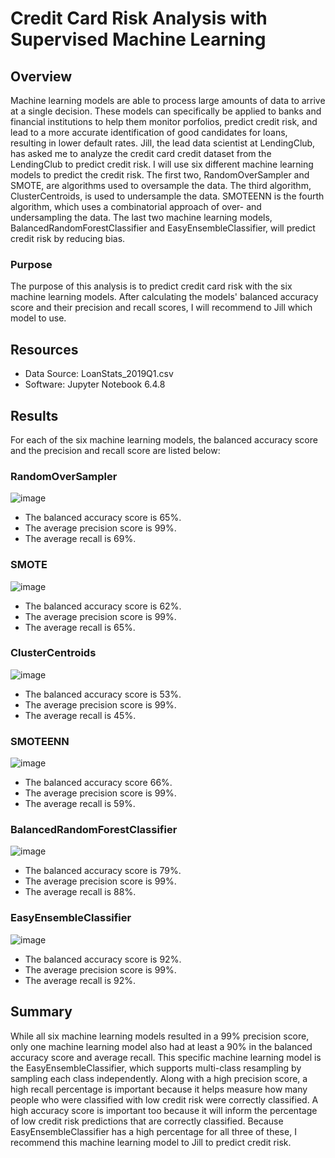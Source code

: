 # Credit Card Risk Analysis with Supervised Machine Learning

## Overview
Machine learning models are able to process large amounts of data to arrive at a single decision. These models can specifically be applied to banks and financial institutions to help them monitor porfolios, predict credit risk, and lead to a more accurate identification of good candidates for loans, resulting in lower default rates. Jill, the lead data scientist at LendingClub, has asked me to analyze the credit card credit dataset from the LendingClub to predict credit risk. I will use six different machine learning models to predict the credit risk. The first two, RandomOverSampler and SMOTE, are algorithms used to oversample the data. The third algorithm, ClusterCentroids, is used to undersample the data. SMOTEENN is the fourth algorithm, which uses a combinatorial approach of over- and undersampling the data. The last two machine learning models, BalancedRandomForestClassifier and EasyEnsembleClassifier, will predict credit risk by reducing bias. 

### Purpose
The purpose of this analysis is to predict credit card risk with the six machine learning models. After calculating the models' balanced accuracy score and their precision and recall scores, I will recommend to Jill which model to use.

## Resources
* Data Source: LoanStats_2019Q1.csv
* Software: Jupyter Notebook 6.4.8

## Results
For each of the six machine learning models, the balanced accuracy score and the precision and recall score are listed below:
  
  ### RandomOverSampler
 ![image](https://user-images.githubusercontent.com/107401667/199387972-195a7c97-e11e-47b8-b042-5c930cdfc55d.png)
  * The balanced accuracy score is 65%.
  * The average precision score is 99%.
  * The average recall is 69%.
  
  ### SMOTE
  ![image](https://user-images.githubusercontent.com/107401667/199388177-b535ab89-8490-4947-a8f3-246a93a5c87c.png)
  * The balanced accuracy score is 62%.
  * The average precision score is 99%.
  * The average recall is 65%.
  
  ### ClusterCentroids
  ![image](https://user-images.githubusercontent.com/107401667/199388469-7b7b91e5-9b45-4086-9bdb-2d29c72dbb38.png)
  * The balanced accuracy score is 53%.
  * The average precision score is 99%.
  * The average recall is 45%.
  
  ### SMOTEENN
  ![image](https://user-images.githubusercontent.com/107401667/199388599-d108a17f-083c-444b-bf66-0cf3df287a50.png)
  * The balanced accuracy score 66%.
  * The average precision score is 99%.
  * The average recall is 59%.
  
  ### BalancedRandomForestClassifier
  ![image](https://user-images.githubusercontent.com/107401667/199388718-4d94c33d-b830-4c60-9b4f-4da647b0ee2f.png)
  * The balanced accuracy score is 79%.
  * The average precision score is 99%.
  * The average recall is 88%.
  
  ### EasyEnsembleClassifier
  ![image](https://user-images.githubusercontent.com/107401667/199388793-4e471222-88b5-4d14-b933-c6cea17112b6.png)
  * The balanced accuracy score is 92%.
  * The average precision score is 99%.
  * The average recall is 92%.

## Summary
While all six machine learning models resulted in a 99% precision score, only one machine learning model also had at least a 90% in the balanced accuracy score and average recall. This specific machine learning model is the EasyEnsembleClassifier, which supports multi-class resampling by sampling each class independently. Along with a high precision score, a high recall percentage is important because it helps measure how many people who were classified with low credit risk were correctly classified. A high accuracy score is important too because it will inform the percentage of low credit risk predictions that are correctly classified. Because EasyEnsembleClassifier has a high percentage for all three of these, I recommend this machine learning model to Jill to predict credit risk. 
